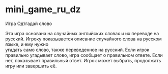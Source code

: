 # mini_game_ru_dz
 Игра Одтгадай слово

Эта игра основана на случайных английских словах и их переводе на русский. 
Игроку показывается описание случайного слова на русском языке, и ему нужно  
угадать само слово, также переведенное на русский. Если игрок правильно угадывает слово, 
игра сообщает о правильном ответе. Если нет, показывает правильный ответ. 
Игрок может выбрать, продолжать игру или завершить её.
